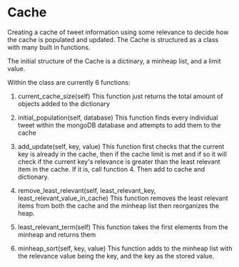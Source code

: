 # Cache
Creating a cache of tweet information using some relevance to decide how the cache is populated and updated.
The Cache is structured as a class with many built in functions.

The initial structure of the Cache is a dictinary, a minheap list, and a limit value.

Within the class are currently 6 functions:
1. current_cache_size(self)
  This function just returns the total amount of objects added to the dictionary

2. initial_population(self, database)
  This function finds every individual tweet within the mongoDB database and attempts to add them to the cache

3. add_update(self, key, value)
  This function first checks that the current key is already in the cache, then if the cache limit is met and if so 
  it will check if the current key's relevance is greater than the least relevant item in the cache. If it is, call 
  function 4. Then add to cache and dictionary.
  
4. remove_least_relevant(self, least_relevant_key, least_relevant_value_in_cache)
  This function removes the least relevant items from both the cache and the minheap list then reorganizes the heap.

5. least_relevant_term(self)
  This function takes the first elements from the minheap and returns them
  
6. minheap_sort(self, key, value)
  This function adds to the minheap list with the relevance value being the key, and the key as the stored value.
